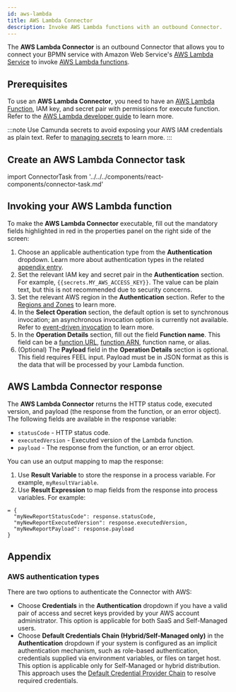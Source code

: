 ```yaml
---
id: aws-lambda
title: AWS Lambda Connector
description: Invoke AWS Lambda functions with an outbound Connector.
---
```


The **AWS Lambda Connector** is an outbound Connector that allows you to connect your BPMN service with Amazon Web Service's [AWS Lambda Service](https://aws.amazon.com/lambda/) to invoke [AWS Lambda functions](https://aws.amazon.com/lambda/).

## Prerequisites

To use an **AWS Lambda Connector**, you need to have an [AWS Lambda Function](https://docs.aws.amazon.com/lambda/latest/dg/welcome.html), IAM key, and secret pair with permissions for execute function. Refer to the [AWS Lambda developer guide](https://docs.aws.amazon.com/lambda/latest/dg/lambda-permissions.html) to learn more.

:::note
Use Camunda secrets to avoid exposing your AWS IAM credentials as plain text. Refer to [managing secrets](components/console/manage-clusters/manage-secrets.md) to learn more.
:::

## Create an AWS Lambda Connector task

import ConnectorTask from '../../../components/react-components/connector-task.md'

<ConnectorTask/>

## Invoking your AWS Lambda function

To make the **AWS Lambda Connector** executable, fill out the mandatory fields highlighted in red in the properties panel on the right side of the screen:

1. Choose an applicable authentication type from the **Authentication** dropdown. Learn more about authentication types in the related [appendix entry](#aws-authentication-types).
2. Set the relevant IAM key and secret pair in the **Authentication** section. For example, `{{secrets.MY_AWS_ACCESS_KEY}}`. The value can be plain text, but this is not recommended due to security concerns.
3. Set the relevant AWS region in the **Authentication** section. Refer to the [Regions and Zones](https://docs.aws.amazon.com/AWSEC2/latest/UserGuide/using-regions-availability-zones.html) to learn more.
4. In the **Select Operation** section, the default option is set to synchronous invocation; an asynchronous invocation option is currently not available. Refer to [event-driven invocation](https://docs.aws.amazon.com/lambda/latest/dg/lambda-services.html#event-driven-invocation) to learn more.
5. In the **Operation Details** section, fill out the field **Function name**. This field can be a [function URL](https://docs.aws.amazon.com/lambda/latest/dg/lambda-urls.html?icmpid=docs_lambda_help), [function ARN](https://docs.aws.amazon.com/general/latest/gr/aws-arns-and-namespaces.html), function name, or alias.
6. (Optional) The **Payload** field in the **Operation Details** section is optional. This field requires FEEL input. Payload must be in JSON format as this is the data that will be processed by your Lambda function.

## AWS Lambda Connector response

The **AWS Lambda Connector** returns the HTTP status code, executed version, and payload (the response from the function, or an error object).
The following fields are available in the response variable:

- `statusCode` - HTTP status code.
- `executedVersion` - Executed version of the Lambda function.
- `payload` - The response from the function, or an error object.

You can use an output mapping to map the response:

1. Use **Result Variable** to store the response in a process variable. For example, `myResultVariable`.
2. Use **Result Expression** to map fields from the response into process variables. For example:

```
= {
  "myNewReportStatusCode": response.statusCode,
  "myNewReportExecutedVersion": response.executedVersion,
  "myNewReportPayload": response.payload
}
```

## Appendix

### AWS authentication types

There are two options to authenticate the Connector with AWS:

- Choose **Credentials** in the **Authentication** dropdown if you have a valid pair of access and secret keys provided by your AWS account administrator. This option is applicable for both SaaS and Self-Managed users.
- Choose **Default Credentials Chain (Hybrid/Self-Managed only)** in the **Authentication** dropdown if your system is configured as an implicit authentication mechanism, such as role-based authentication, credentials supplied via environment variables, or files on target host. This option is applicable only for Self-Managed or hybrid distribution. This approach uses the [Default Credential Provider Chain](https://docs.aws.amazon.com/sdk-for-java/v1/developer-guide/credentials.html) to resolve required credentials.

